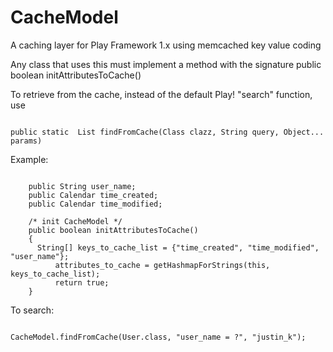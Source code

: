 CacheModel
==========

A caching layer for Play Framework 1.x using memcached key value coding

Any class that uses this must implement a method with the signature
public boolean initAttributesToCache()

To retrieve from the cache, instead of the default Play! "search" function, use 

<pre><code>
public static <T extends CacheModel> List<T> findFromCache(Class<T> clazz, String query, Object... params)
</code></pre>

Example:
<pre><code>
	public String user_name;
	public Calendar time_created;
	public Calendar time_modified;
	
	/* init CacheModel */
	public boolean initAttributesToCache()
	{
 	  String[] keys_to_cache_list = {"time_created", "time_modified", "user_name"};
          attributes_to_cache = getHashmapForStrings(this, keys_to_cache_list);
          return true;
	}
</code></pre>
	
To search:

<pre><code>
CacheModel.findFromCache(User.class, "user_name = ?", "justin_k");
</code></pre>